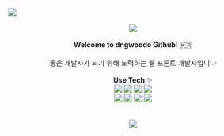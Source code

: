 <img src="https://capsule-render.vercel.app/api?type=Egg&color=timeAuto&section=header&text=new Dongwoo();&animation=scaleIn&fontColor=d6ace6&fontSize=60" />
<br>
<br>
<div align="center">
<a href="https://hits.seeyoufarm.com"><img src="https://hits.seeyoufarm.com/api/count/incr/badge.svg?url=https%3A%2F%2Fgithub.com%2Fdngwoodo&count_bg=%233609E3&title_bg=%23DF1E1E&icon=&icon_color=%23F10606&title=hits&edge_flat=false"/></a>
</div>
<br>
<div align="center">
<strong>Welcome to dngwoodo Github!</strong> 🇰🇷
<br>
<br>
좋은 개발자가 되기 위해 노력하는 웹 프론트 개발자입니다
</div>
<br>

<div align="center">
<strong>Use Tech</strong> ✨
<br>
<img src="https://img.shields.io/badge/JavaScript-F7DF1E?style=flat-square&logo=JavaScript&logoColor=white">
<img src="https://img.shields.io/badge/TypeScript-3178C6?style=flat-square&logo=TypeScript&logoColor=white">
<img src="https://img.shields.io/badge/Vue.js-4FC08D?style=flat-square&logo=Vue.js&logoColor=white">
<img src="https://img.shields.io/badge/React-61DAFB?style=flat-square&logo=React&logoColor=white">
<br>
<img src="https://img.shields.io/badge/Express-000000?style=flat-square&logo=Express&logoColor=white">
<img src="https://img.shields.io/badge/Azure-0089D6?style=flat-square&logo=Microsoft-Azure&logoColor=white">
<img src="https://img.shields.io/badge/MySQL-4479A1?style=flat-square&logo=MySQL&logoColor=white">
<img src="https://img.shields.io/badge/MongoDB-47A248?style=flat-square&logo=MongoDB&logoColor=white">
</div>
<br>
</div>
<br>

<div align="center">
<img src="https://github-readme-stats.vercel.app/api?username=dngwoodo&show_icons=true&theme=highcontrast">
</div>
